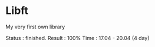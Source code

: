 # Libft
My very first own library

Status : finished.
Result : 100%
Time   : 17.04 - 20.04 (4 day) 
